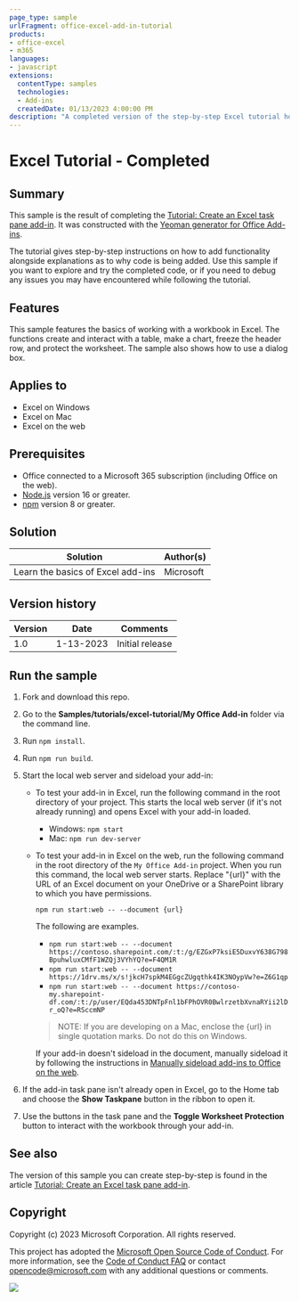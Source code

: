 ```yaml
---
page_type: sample
urlFragment: office-excel-add-in-tutorial
products:
- office-excel
- m365
languages:
- javascript
extensions:
  contentType: samples
  technologies:
  - Add-ins
  createdDate: 01/13/2023 4:00:00 PM
description: "A completed version of the step-by-step Excel tutorial hosted on learn.microsoft.com."
---
```


# Excel Tutorial - Completed

## Summary

This sample is the result of completing the [Tutorial: Create an Excel task pane add-in](https://learn.microsoft.com/office/dev/add-ins/tutorials/excel-tutorial). It was constructed with the [Yeoman generator for Office Add-ins](https://learn.microsoft.com/office/dev/add-ins/develop/yeoman-generator-overview).

The tutorial gives step-by-step instructions on how to add functionality alongside explanations as to why code is being added. Use this sample if you want to explore and try the completed code, or if you need to debug any issues you may have encountered while following the tutorial.

## Features

This sample features the basics of working with a workbook in Excel. The functions create and interact with a table, make a chart, freeze the header row, and protect the worksheet. The sample also shows how to use a dialog box.

## Applies to

- Excel on Windows
- Excel on Mac
- Excel on the web

## Prerequisites

- Office connected to a Microsoft 365 subscription (including Office on the web).
- [Node.js](https://nodejs.org/) version 16 or greater.
- [npm](https://docs.npmjs.com/downloading-and-installing-node-js-and-npm) version 8 or greater.

## Solution

Solution | Author(s)
---------|----------
Learn the basics of Excel add-ins | Microsoft

## Version history

Version  | Date | Comments
---------| -----| --------
1.0 | 1-13-2023 | Initial release

## Run the sample

1. Fork and download this repo.

1. Go to the **Samples/tutorials/excel-tutorial/My Office Add-in** folder via the command line.

1. Run `npm install`.

1. Run `npm run build`.

1. Start the local web server and sideload your add-in:

    - To test your add-in in Excel, run the following command in the root directory of your project. This starts the local web server (if it's not already running) and opens Excel with your add-in loaded.

      - Windows: `npm start`
      - Mac: `npm run dev-server`

    - To test your add-in in Excel on the web, run the following command in the root directory of the `My Office Add-in` project. When you run this command, the local web server starts. Replace "{url}" with the URL of an Excel document on your OneDrive or a SharePoint library to which you have permissions.

      ```command line
      npm run start:web -- --document {url}
      ```

      The following are examples.

      - `npm run start:web -- --document https://contoso.sharepoint.com/:t:/g/EZGxP7ksiE5DuxvY638G798BpuhwluxCMfF1WZQj3VYhYQ?e=F4QM1R`
      - `npm run start:web -- --document https://1drv.ms/x/s!jkcH7spkM4EGgcZUgqthk4IK3NOypVw?e=Z6G1qp`
      - `npm run start:web -- --document https://contoso-my.sharepoint-df.com/:t:/p/user/EQda453DNTpFnl1bFPhOVR0BwlrzetbXvnaRYii2lDr_oQ?e=RSccmNP`

      > NOTE: If you are developing on a Mac, enclose the {url} in single quotation marks. Do not do this on Windows.

      If your add-in doesn't sideload in the document, manually sideload it by following the instructions in [Manually sideload add-ins to Office on the web](https://learn.microsoft.com/office/dev/add-ins/testing/sideload-office-add-ins-for-testing).

1. If the add-in task pane isn't already open in Excel, go to the Home tab and choose the **Show Taskpane** button in the ribbon to open it.

1. Use the buttons in the task pane and the **Toggle Worksheet Protection** button to interact with the workbook through your add-in.

## See also

The version of this sample you can create step-by-step is found in the article [Tutorial: Create an Excel task pane add-in](https://learn.microsoft.com/office/dev/add-ins/tutorials/excel-tutorial).

## Copyright

Copyright (c) 2023 Microsoft Corporation. All rights reserved.

This project has adopted the [Microsoft Open Source Code of Conduct](https://opensource.microsoft.com/codeofconduct/). For more information, see the [Code of Conduct FAQ](https://opensource.microsoft.com/codeofconduct/faq/) or contact [opencode@microsoft.com](mailto:opencode@microsoft.com) with any additional questions or comments.

<img src="https://pnptelemetry.azurewebsites.net/pnp-officeaddins/samples/office-excel-add-in-tutorial" />